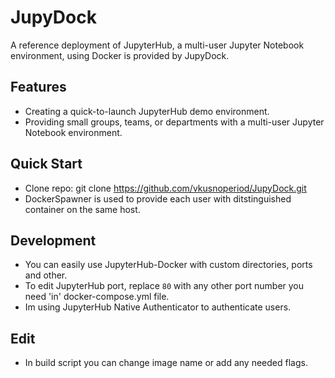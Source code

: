 # JupyDock

A reference deployment of JupyterHub, a multi-user Jupyter Notebook environment, using Docker is provided by JupyDock.

## Features

- Creating a quick-to-launch JupyterHub demo environment.
- Providing small groups, teams, or departments with a multi-user Jupyter Notebook environment.

## Quick Start

- Clone repo: git clone https://github.com/vkusnoperiod/JupyDock.git
- DockerSpawner is used to provide each user with ditstinguished container on the same host.

## Development

- You can easily use JupyterHub-Docker with custom directories, ports and other.
- To edit JupyterHub port, replace `80` with any other port number you need 'in' docker-compose.yml file.
- Im using JupyterHub Native Authenticator to authenticate users.

## Edit

- In build script you can change image name or add any needed flags.

